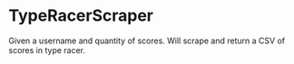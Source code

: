 # TypeRacerScraper
Given a username and quantity of scores. Will scrape and return a CSV of scores in type racer.
